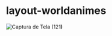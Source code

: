 # layout-worldanimes

![Captura de Tela (121)](https://user-images.githubusercontent.com/78274698/117867946-5dd0a180-b26f-11eb-8fa2-82c1651231a0.png)
